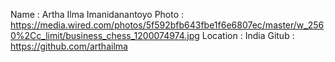 Name : Artha Ilma Imanidanantoyo
Photo : https://media.wired.com/photos/5f592bfb643fbe1f6e6807ec/master/w_2560%2Cc_limit/business_chess_1200074974.jpg
Location : India Gitub : https://github.com/arthailma
